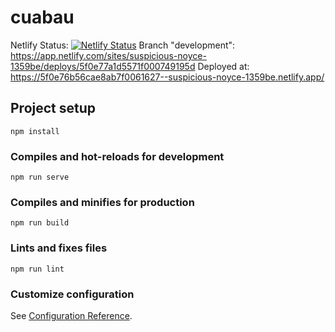 # cuabau
Netlify Status: 
[![Netlify Status](https://api.netlify.com/api/v1/badges/15ec90a6-483c-4076-983d-a137b3c863d5/deploy-status)](https://app.netlify.com/sites/suspicious-noyce-1359be/deploys)
Branch "development":
  https://app.netlify.com/sites/suspicious-noyce-1359be/deploys/5f0e77a1d5571f000749195d
Deployed at:
  https://5f0e76b56cae8ab7f0061627--suspicious-noyce-1359be.netlify.app/
## Project setup
```
npm install
```

### Compiles and hot-reloads for development
```
npm run serve
```

### Compiles and minifies for production
```
npm run build
```

### Lints and fixes files
```
npm run lint
```

### Customize configuration
See [Configuration Reference](https://cli.vuejs.org/config/).
